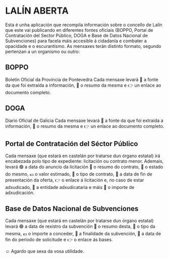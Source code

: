 # LALÍN ABERTA
Esta é unha aplicación que recompila información sobre o concello de Lalín que este vai publicando en diferentes fontes oficiais (BOPPO, Portal de Contratación del Sector Público, DOGA e Base de Datos Nacional de Subvenciones) para facela máis accesible á cidadanía e combater a opacidade e o escurantismo. 
As mensaxes terán distinto formato, segundo pertenzan a un organismo ou outro:

## BOPPO
Boletín Oficial da Provincia de Pontevedra
Cada mensaxe levará 📁 a fonte da que foi extraída a información,  🔎 o resumo da mesma e 👉 un enlace ao documento completo.

## DOGA
Diario Oficial de Galicia
Cada mensaxe levará 📁 a fonte da que foi extraída a información,  🔎 o resumo da mesma e 👉 un enlace ao documento completo.

## Portal de Contratación del Séctor Público
Cada mensaxe (que estará en castelán por tratarse dun órgano estatal) irá encabezada polo tipo de expediente: licitación ou contrato menor. Ademais, levará 🟢  a data do anuncio da licitación 🔎 o resumo do contrato, 📝 o estado do mesmo,  💶 o valor estimado, 🤝 o tipo de contrato, 🔴 a data de fin de presentación da oferta, 👉 o enlace á licitación e, no caso de estar adxudicado,  💼 a entidade adxudicataria e máis 📩 o importe de adxudicación. 

## Base de Datos Nacional de Subvenciones
Cada mensaxe (que estará en castelán por tratarse dun órgano estatal) levará 🟢  a data de rexistro da subvención 🔎 o resumo desta, 📝 o tipo da mesma,  💶 o importe a conceder, 🤝 a finalidade da subvención, 🔴 a data de fin do período de solicitude e 👉 o enlace ás bases.

☺️ Agardo que sexa da vosa utilidade.
